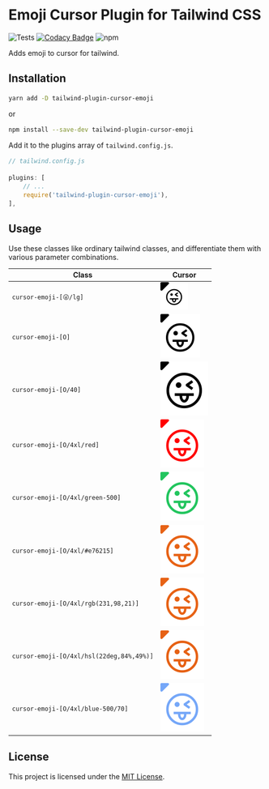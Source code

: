 # Emoji Cursor Plugin for Tailwind CSS
![Tests](https://github.com/neotan/tailwind-plugin-cursor-emoji/workflows/Tests/badge.svg)
[![Codacy Badge](https://app.codacy.com/project/badge/Grade/1e75191e4b1444c59be79054984c5d78)](https://www.codacy.com/gh/neotan/tailwind-plugin-cursor-emoji/dashboard?utm_source=github.com&amp;utm_medium=referral&amp;utm_content=neotan/tailwind-plugin-cursor-emoji&amp;utm_campaign=Badge_Grade)
![npm](https://img.shields.io/npm/dt/tailwind-plugin-cursor-emoji)

Adds emoji to cursor for tailwind.

## Installation

```bash
yarn add -D tailwind-plugin-cursor-emoji
```
or
```bash
npm install --save-dev tailwind-plugin-cursor-emoji
```

Add it to the plugins array of `tailwind.config.js`.

```js
// tailwind.config.js

plugins: [
    // ...
    require('tailwind-plugin-cursor-emoji'),
],
```

## Usage

Use these classes like ordinary tailwind classes, and differentiate them with various parameter combinations.

|Class|Cursor|
|---|---|
|`cursor-emoji-[😜/lg]` | <img src="https://raw.githubusercontent.com/neotan/tailwind-plugin-cursor-emoji/master/images/cursor-emoji-[O_lg].svg"/>|
|`cursor-emoji-[O]` | <img src="https://raw.githubusercontent.com/neotan/tailwind-plugin-cursor-emoji/master/images/cursor-emoji-[O].svg"/>|
|`cursor-emoji-[O/40]` | <img src="https://raw.githubusercontent.com/neotan/tailwind-plugin-cursor-emoji/master/images/cursor-emoji-[O_40].svg"/>|
|`cursor-emoji-[O/4xl/red]` | <img src="https://raw.githubusercontent.com/neotan/tailwind-plugin-cursor-emoji/master/images/cursor-emoji-[O_4xl_red].svg"/>|
|`cursor-emoji-[O/4xl/green-500]` | <img src="https://raw.githubusercontent.com/neotan/tailwind-plugin-cursor-emoji/master/images/cursor-emoji-[O_4xl_green-500].svg"/>|
|`cursor-emoji-[O/4xl/#e76215]` | <img src="https://raw.githubusercontent.com/neotan/tailwind-plugin-cursor-emoji/master/images/cursor-emoji-[O_4xl_e76215].svg"/>|
|`cursor-emoji-[O/4xl/rgb(231,98,21)]` | <img src="https://raw.githubusercontent.com/neotan/tailwind-plugin-cursor-emoji/master/images/cursor-emoji-[O_4xl_rgb(231,98,21)].svg"/>|
|`cursor-emoji-[O/4xl/hsl(22deg,84%,49%)]` | <img src="https://raw.githubusercontent.com/neotan/tailwind-plugin-cursor-emoji/master/images/cursor-emoji-[O_4xl_hsl(22deg,84,49)].svg"/>|
|`cursor-emoji-[O/4xl/blue-500/70]` | <img src="https://raw.githubusercontent.com/neotan/tailwind-plugin-cursor-emoji/master/images/cursor-emoji-[O_4xl_blue-500_70].svg"/>|

## License

This project is licensed under the [MIT License](/LICENSE).